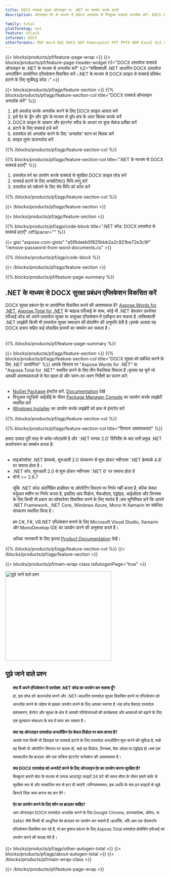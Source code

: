 ```yaml
---
title: DOCX पासवर्ड सुरक्षा ऑनलाइन या .NET का उपयोग करके हटाएँ
description: ऑनलाइन ऐप के माध्यम से DOCX दस्तावेज़ से निःशुल्क पासवर्ड अनलॉक करें। DOCX फ़ाइलों से पासवर्ड हटाने के लिए .NET C# API कोड।

family: total
platformtag: net
feature: Unlock
informat: DOCX
otherformats: PDF Word DOC DOCX ODT Powerpoint PPT PPTX ODP Excel XLS XLSX ODS
---
```

{{< blocks/products/pf/feature-page-wrap >}}
{{< blocks/products/pf/feature-page-header-widget h1="DOCX दस्तावेज़ पासवर्ड ऑनलाइन या .NET के माध्यम से अनलॉक करें" h2="शक्तिशाली .NET आधारित DOCX दस्तावेज़ अनलॉकिंग उपयोगिता एप्लिकेशन विकसित करें।.NET के माध्यम से DOCX फ़ाइल से पासवर्ड प्रतिबंध हटाने के लिए सूचीबद्ध कोड।" >}}

{{< blocks/products/pf/agp/feature-section >}}
{{% blocks/products/pf/agp/feature-section-col title="DOCX पासवर्ड ऑनलाइन अनलॉक करें" %}}

1. इसे अपलोड करके अनलॉक करने के लिए DOCX फ़ाइल आयात करें
1. इसे ऐप के ड्रैग और ड्रॉप के माध्यम से ड्रॉप क्षेत्र के अंदर क्लिक करके करें
1. DOCX फ़ाइल के आकार और इंटरनेट स्पीड के आधार पर कुछ सेकंड प्रतीक्षा करें
1. हटाने के लिए पासवर्ड दर्ज करें
1. दस्तावेज़ को अनलॉक करने के लिए 'अनलॉक' बटन पर क्लिक करें
1. फ़ाइल तुरंत डाउनलोड करें

{{% /blocks/products/pf/agp/feature-section-col %}}

{{% blocks/products/pf/agp/feature-section-col title=".NET के माध्यम से DOCX पासवर्ड हटाएँ" %}}

1. दस्तावेज़ वर्ग का उपयोग करके पासवर्ड से सुरक्षित DOCX फ़ाइल लोड करें
1. पासवर्ड हटाने के लिए अनप्रोटेक्ट() विधि लागू करें
1. दस्तावेज़ को सहेजने के लिए सेव विधि को कॉल करें

{{% /blocks/products/pf/agp/feature-section-col %}}

{{< /blocks/products/pf/agp/feature-section >}}

{{< blocks/products/pf/agp/feature-section >}}

{{% blocks/products/pf/agp/code-block title=".NET कोड: DOCX दस्तावेज़ से पासवर्ड हटाएँ" offSpacer="" %}}

{{< gist "aspose-com-gists" "a5f6deeb0f825bbb2a2c921be72e3c9f" "remove-password-from-word-documents.cs" >}}

{{% /blocks/products/pf/agp/code-block %}}

{{< /blocks/products/pf/agp/feature-section >}}

{{% blocks/products/pf/feature-page-summary %}}

<h2>.NET के माध्यम से DOCX सुरक्षा प्रबंधन एप्लिकेशन विकसित करें</h2>

DOCX सुरक्षा प्रबंधन ऐप या उपयोगिता विकसित करने की आवश्यकता है? [Aspose.Words for .NET](https://products.aspose.com/words/hi/net/), [Aspose.Total for .NET](https://products.aspose.com/total/hi/net/) के चाइल्ड एपीआई के साथ, कोई भी .NET डेवलपर उपरोक्त एपीआई कोड को अपने दस्तावेज़ सुरक्षा या असुरक्षा एप्लिकेशन में एकीकृत कर सकता है।शक्तिशाली .NET लाइब्रेरी किसी भी दस्तावेज़ सुरक्षा समाधान की प्रोग्रामिंग की अनुमति देती है।इसके अलावा यह DOCX प्रारूप सहित कई लोकप्रिय प्रारूपों का समर्थन कर सकता है।<br /><br />

{{% /blocks/products/pf/feature-page-summary %}}

{{< blocks/products/pf/agp/feature-section >}}
{{% blocks/products/pf/agp/feature-section-col title="DOCX सुरक्षा को प्रबंधित करने के लिए .NET उपयोगिता" %}}
आपके सिस्टम पर "Aspose.Words for .NET" या "Aspose.Total for .NET" स्थापित करने के लिए तीन वैकल्पिक विकल्प हैं।कृपया वह चुनें जो आपकी आवश्यकताओं से मेल खाता हो और चरण-दर-चरण निर्देशों का पालन करें:<br /><br />

- [NuGet Package](https://www.nuget.org/packages/Aspose.Words/) इंस्टॉल करें. [Documentation](https://docs.aspose.com/words/net/installation/#install-or-update-aspose-words-for-net-using-nuget) देखें
- विजुअल स्टूडियो आईडीई के भीतर [Package Manager Console](https://docs.aspose.com/words/net/installation/#install-or-update-asposewords-using-package-manager-console) का उपयोग करके लाइब्रेरी स्थापित करें
- [Windows Installer](https://docs.aspose.com/words/net/installation/#install-asposewords-for-net-using-installer) का उपयोग करके लाइब्रेरी को हाथ से इंस्टॉल करें

{{% /blocks/products/pf/agp/feature-section-col %}}

{{% blocks/products/pf/agp/feature-section-col title="सिस्टम आवश्यकताएं" %}}

हमारा उत्पाद पूरी तरह से क्रॉस-प्लेटफ़ॉर्म है और '.NET मानक 2.0' विनिर्देश के बाद सभी प्रमुख .NET कार्यान्वयन का समर्थन करता है:<br /><br />

- माइक्रोसॉफ्ट .NET फ्रेमवर्क, शुरुआती 2.0 संस्करण से शुरू होकर नवीनतम '.NET फ्रेमवर्क 4.8' पर समाप्त होता है।
- .NET कोर, शुरुआती 2.0 से शुरू होकर नवीनतम '.NET 6' पर समाप्त होता है
- मोनो >= 2.6.7
<br /><br />
चूंकि .NET कोड अंतर्निहित हार्डवेयर या ऑपरेटिंग सिस्टम पर निर्भर नहीं करता है, बल्कि केवल वर्चुअल मशीन पर निर्भर करता है, इसलिए आप विंडोज, मैकओएस, एंड्रॉइड, आईओएस और लिनक्स के लिए किसी भी प्रकार का सॉफ्टवेयर विकसित करने के लिए स्वतंत्र हैं।बस सुनिश्चित करें कि आपने .NET Framework, .NET Core, Windows Azure, Mono या Xamarin का संबंधित संस्करण स्थापित किया है।<br /><br />
हम C#, F#, VB.NET एप्लिकेशन बनाने के लिए Microsoft Visual Studio, Xamarin और MonoDevelop IDE का उपयोग करने की अनुशंसा करते हैं।
<br /><br />
अधिक जानकारी के लिए कृपया [Product Documentation](https://docs.aspose.com/words/net/system-requirements/) देखें।

{{% /blocks/products/pf/agp/feature-section-col %}}
{{< /blocks/products/pf/agp/feature-section >}}


{{< blocks/products/pf/main-wrap-class isAutogenPage="true" >}}

<style>.howtolist li{margin-right: 0!important;line-height: 26px;position: relative;margin-bottom: 10px;font-size: 13px;list-style-type: none;}</style>
<div class="col-md-12 tl bg-gray-dark howtolist section">
  <a class="anchor" name="faqpage"></a>
  <div class="container tl dflex" itemscope="" itemtype="https://schema.org/FAQPage">
      <div class="col-md-4 howtosectiongfx">
          <img class="social-panel-hide-on-mobile" src="https://www.groupdocs.cloud/templates/brand/images/groupdocs/conversion/groupdocs_conversion-brand.png" alt="पूछे जाने वाले प्रश्न" width="335" height="283">
      </div>
      <div class="howtosection col-md-8">
          <div>
              <h2>पूछे जाने वाले प्रश्न</h2>
              <ul>
                  <li itemscope="" itemprop="mainEntity" itemtype="https://schema.org/Question">
                      <div>
                          <span itemprop="name"><b>क्या मैं अपने एप्लिकेशन में उपरोक्त .NET कोड का उपयोग कर सकता हूँ?</b></span>
                      </div>
                      <div itemscope="" itemprop="acceptedAnswer" itemtype="https://schema.org/Answer">
                          <span itemprop="text">हां, इस कोड को डाउनलोड करने और .NET-आधारित दस्तावेज़ सुरक्षा विकसित करने या एप्लिकेशन को अनलॉक करने के उद्देश्य से इसका उपयोग करने के लिए आपका स्वागत है।यह कोड बैकएंड दस्तावेज़ प्रसंस्करण, हेरफेर और सुरक्षा के क्षेत्र में आपकी परियोजनाओं की कार्यक्षमता और क्षमताओं को बढ़ाने के लिए एक मूल्यवान संसाधन के रूप में काम कर सकता है।</span>
                      </div>
                  </li>
                  <li itemscope="" itemprop="mainEntity" itemtype="https://schema.org/Question">
                      <div>
                          <span itemprop="name"><b>क्या यह ऑनलाइन दस्तावेज़ अनलॉकिंग ऐप केवल विंडोज़ पर काम करता है?</b></span>
                      </div>
                      <div itemscope="" itemprop="acceptedAnswer" itemtype="https://schema.org/Answer">
                          <span itemprop="text">आपके पास किसी भी डिवाइस पर पासवर्ड हटाने के लिए दस्तावेज़ अनलॉकिंग शुरू करने की सुविधा है, चाहे वह किसी भी ऑपरेटिंग सिस्टम पर चलता हो, चाहे वह विंडोज, लिनक्स, मैक ओएस या एंड्रॉइड हो।बस एक समकालीन वेब ब्राउज़र और एक सक्रिय इंटरनेट कनेक्शन की आवश्यकता है।</span>
                      </div>
                  </li>
                  <li itemscope="" itemprop="mainEntity" itemtype="https://schema.org/Question">
                      <div>
                          <span itemprop="name"><b>क्या DOCX दस्तावेज़ को अनपोर्ट करने के लिए ऑनलाइन ऐप का उपयोग करना सुरक्षित है?</b></span>
                      </div>
                      <div itemscope="" itemprop="acceptedAnswer" itemtype="https://schema.org/Answer">
                          <span itemprop="text">बिल्कुल! हमारी सेवा के माध्यम से उत्पन्न आउटपुट फ़ाइलें 24 घंटे की समय सीमा के भीतर हमारे सर्वर से सुरक्षित रूप से और स्वचालित रूप से हटा दी जाएंगी।परिणामस्वरूप, इस अवधि के बाद इन फ़ाइलों से जुड़े डिस्प्ले लिंक काम करना बंद कर देंगे।</span>
                      </div>
                  </li>                 
                  <li itemscope="" itemprop="mainEntity" itemtype="https://schema.org/Question">
                      <div>
                          <span itemprop="name"><b>ऐप का उपयोग करने के लिए कौन सा ब्राउज़र चाहिए?</b></span>
                      </div>
                      <div itemscope="" itemprop="acceptedAnswer" itemtype="https://schema.org/Answer">
                          <span itemprop="text">आप ऑनलाइन DOCX दस्तावेज़ अनलॉक करने के लिए Google Chrome, फ़ायरफ़ॉक्स, ओपेरा, या Safari जैसे किसी भी आधुनिक वेब ब्राउज़र का उपयोग कर सकते हैं।हालाँकि, यदि आप एक डेस्कटॉप एप्लिकेशन विकसित कर रहे हैं, तो हम कुशल प्रबंधन के लिए Aspose.Total दस्तावेज़ प्रोसेसिंग एपीआई का उपयोग करने की सलाह देते हैं।</span>
                      </div>
                  </li>
              </ul>
          </div>
      </div>
  </div>

{{< blocks/products/pf/agp/other-autogen-total >}}
{{< blocks/products/pf/agp/about-autogen-total >}}
{{< /blocks/products/pf/main-wrap-class >}}

{{< /blocks/products/pf/feature-page-wrap >}}